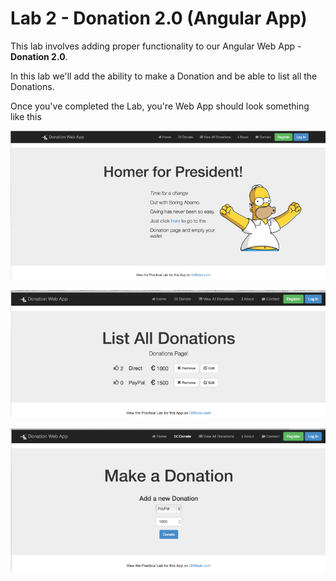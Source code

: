 # Lab 2 - Donation 2.0 (Angular App)

This lab involves adding proper functionality to our Angular Web App - **Donation 2.0**.

In this lab we'll add the ability to make a Donation and be able to list all the Donations.

Once you've completed the Lab, you're Web App should look something like this

![](../images/donationwebapp.jpg)

![](../images/donationwebapp1.jpg)

![](../images/donationwebapp2.jpg)
